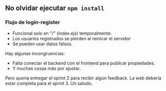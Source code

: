 ## No olvidar ejecutar `npm install`

### Flujo de login-register 
- Funcional solo en "/" (index.ejs) temporalmente. 
- Los usuarios registrados se pierden al reinicar el servidor
- Se pueden usar datos falsos.

Hay algunas incongruencias:
- Falta conectar el backend con el frontend para publicar propiedades.
- Y muchas cosas más por ajustar.

Pero quería entregar el sprint 2 para recibir algún feedback. La web debería estar completa para el sprint 3.
Un saludo.
